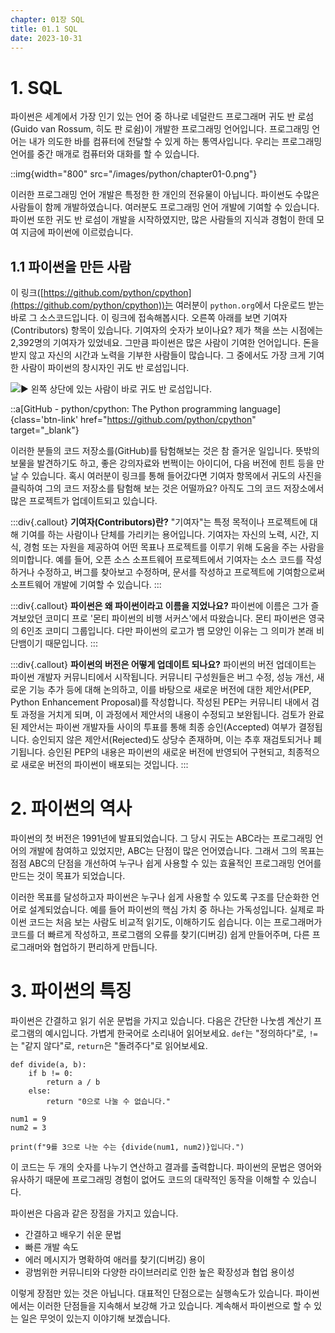 ```yaml
---
chapter: 01장 SQL
title: 01.1 SQL
date: 2023-10-31
---
```


# 1. **SQL**

파이썬은 세계에서 가장 인기 있는 언어 중 하나로 네덜란드 프로그래머 귀도 반 로섬(Guido van Rossum, 히도 판 로쉼)이 개발한 프로그래밍 언어입니다. 프로그래밍 언어는 내가 의도한 바를 컴퓨터에 전달할 수 있게 하는 통역사입니다. 우리는 프로그래밍 언어를 중간 매개로 컴퓨터와 대화를 할 수 있습니다.

::img{width="800" src="/images/python/chapter01-0.png"}

이러한 프로그래밍 언어 개발은 특정한 한 개인의 전유물이 아닙니다. 파이썬도 수많은 사람들이 함께 개발하였습니다. 여러분도 프로그래밍 언어 개발에 기여할 수 있습니다. 파이썬 또한 귀도 반 로섬이 개발을 시작하였지만, 많은 사람들의 지식과 경험이 한데 모여 지금에 파이썬에 이르렀습니다.

## 1.1 **파이썬을 만든 사람**

이 링크([https://github.com/python/cpython](https://github.com/python/cpython))는 여러분이 `python.org`에서 다운로드 받는 바로 그 소스코드입니다. 이 링크에 접속해봅시다. 오른쪽 아래를 보면 기여자(Contributors) 항목이 있습니다. 기여자의 숫자가 보이나요? 제가 책을 쓰는 시점에는 2,392명의 기여자가 있었네요. 그만큼 파이썬은 많은 사람이 기여한 언어입니다. 돈을 받지 않고 자신의 시간과 노력을 기부한 사람들이 많습니다. 그 중에서도 가장 크게 기여한 사람이 파이썬의 창시자인 귀도 반 로섬입니다.

![](/images/python/chapter01-1.png '▶ 왼쪽 상단에 있는 사람이 바로 귀도 반 로섬입니다.')

::a[GitHub - python/cpython: The Python programming language]{class='btn-link' href="https://github.com/python/cpython" target="\_blank"}

이러한 분들의 코드 저장소를(GitHub)를 탐험해보는 것은 참 즐거운 일입니다. 뜻밖의 보물을 발견하기도 하고, 좋은 강의자료와 번쩍이는 아이디어, 다음 버전에 힌트 등을 만날 수 있습니다. 혹시 여러분이 링크를 통해 들어갔다면 기여자 항목에서 귀도의 사진을 클릭하여 그의 코드 저장소를 탐험해 보는 것은 어떨까요? 아직도 그의 코드 저장소에서 많은 프로젝트가 업데이트되고 있습니다.

:::div{.callout}
**기여자(Contributors)란?**
"기여자"는 특정 목적이나 프로젝트에 대해 기여를 하는 사람이나 단체를 가리키는 용어입니다. 기여자는 자신의 노력, 시간, 지식, 경험 또는 자원을 제공하여 어떤 목표나 프로젝트를 이루기 위해 도움을 주는 사람을 의미합니다. 예를 들어, 오픈 소스 소프트웨어 프로젝트에서 기여자는 소스 코드를 작성하거나 수정하고, 버그를 찾아보고 수정하며, 문서를 작성하고 프로젝트에 기여함으로써 소프트웨어 개발에 기여할 수 있습니다.
:::

:::div{.callout}
**파이썬은 왜 파이썬이라고 이름을 지었나요?**
파이썬에 이름은 그가 즐겨보았던 코미디 프로 '몬티 파이썬의 비행 서커스'에서 따왔습니다. 몬티 파이썬은 영국의 6인조 코미디 그룹입니다. 다만 파이썬의 로고가 뱀 모양인 이유는 그 의미가 본래 비단뱀이기 때문입니다.
:::

:::div{.callout}
**파이썬의 버전은 어떻게 업데이트 되나요?**
파이썬의 버전 업데이트는 파이썬 개발자 커뮤니티에서 시작됩니다. 커뮤니티 구성원들은 버그 수정, 성능 개선, 새로운 기능 추가 등에 대해 논의하고, 이를 바탕으로 새로운 버전에 대한 제안서(PEP, Python Enhancement Proposal)를 작성합니다. 작성된 PEP는 커뮤니티 내에서 검토 과정을 거치게 되며, 이 과정에서 제안서의 내용이 수정되고 보완됩니다. 검토가 완료된 제안서는 파이썬 개발자들 사이의 투표를 통해 최종 승인(Accepted) 여부가 결정됩니다. 승인되지 않은 제안서(Rejected)도 상당수 존재하며, 이는 추후 재검토되거나 폐기됩니다. 승인된 PEP의 내용은 파이썬의 새로운 버전에 반영되어 구현되고, 최종적으로 새로운 버전의 파이썬이 배포되는 것입니다.
:::

# 2. 파이썬의 역사

파이썬의 첫 버전은 1991년에 발표되었습니다. 그 당시 귀도는 ABC라는 프로그래밍 언어의 개발에 참여하고 있었지만, ABC는 단점이 많은 언어였습니다. 그래서 그의 목표는 점점 ABC의 단점을 개선하여 누구나 쉽게 사용할 수 있는 효율적인 프로그래밍 언어를 만드는 것이 목표가 되었습니다.

이러한 목표를 달성하고자 파이썬은 누구나 쉽게 사용할 수 있도록 구조를 단순화한 언어로 설계되었습니다. 예를 들어 파이썬의 핵심 가치 중 하나는 가독성입니다. 실제로 파이썬 코드는 처음 보는 사람도 비교적 읽기도, 이해하기도 쉽습니다. 이는 프로그래머가 코드를 더 빠르게 작성하고, 프로그램의 오류를 찾기(디버깅) 쉽게 만들어주며, 다른 프로그래머와 협업하기 편리하게 만듭니다.

# 3. 파이썬의 특징

파이썬은 간결하고 읽기 쉬운 문법을 가지고 있습니다. 다음은 간단한 나눗셈 계산기 프로그램의 예시입니다. 가볍게 한국어로 소리내어 읽어보세요. `def`는 "정의하다"로, `!=`는 "같지 않다"로, `return`은 "돌려주다"로 읽어보세요.

```python-exec
def divide(a, b):
    if b != 0:
        return a / b
    else:
        return "0으로 나눌 수 없습니다."

num1 = 9
num2 = 3

print(f"9를 3으로 나눈 수는 {divide(num1, num2)}입니다.")
```

이 코드는 두 개의 숫자를 나누기 연산하고 결과를 출력합니다. 파이썬의 문법은 영어와 유사하기 때문에 프로그래밍 경험이 없어도 코드의 대략적인 동작을 이해할 수 있습니다.

파이썬은 다음과 같은 장점을 가지고 있습니다.

- 간결하고 배우기 쉬운 문법
- 빠른 개발 속도
- 에러 메시지가 명확하여 애러를 찾기(디버깅) 용이
- 광범위한 커뮤니티와 다양한 라이브러리로 인한 높은 확장성과 협업 용이성

이렇게 장점만 있는 것은 아닙니다. 대표적인 단점으로는 실행속도가 있습니다. 파이썬에서는 이러한 단점들을 지속해서 보강해 가고 있습니다. 계속해서 파이썬으로 할 수 있는 일은 무엇이 있는지 이야기해 보겠습니다.
